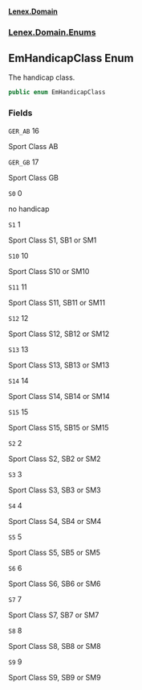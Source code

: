 #### [Lenex.Domain](index.md 'index')
### [Lenex.Domain.Enums](Lenex.Domain.Enums.md 'Lenex.Domain.Enums')

## EmHandicapClass Enum

The handicap class.

```csharp
public enum EmHandicapClass
```
### Fields

<a name='Lenex.Domain.Enums.EmHandicapClass.GER_AB'></a>

`GER_AB` 16

Sport Class AB

<a name='Lenex.Domain.Enums.EmHandicapClass.GER_GB'></a>

`GER_GB` 17

Sport Class GB

<a name='Lenex.Domain.Enums.EmHandicapClass.S0'></a>

`S0` 0

no handicap

<a name='Lenex.Domain.Enums.EmHandicapClass.S1'></a>

`S1` 1

Sport Class S1, SB1 or SM1

<a name='Lenex.Domain.Enums.EmHandicapClass.S10'></a>

`S10` 10

Sport Class S10 or SM10

<a name='Lenex.Domain.Enums.EmHandicapClass.S11'></a>

`S11` 11

Sport Class S11, SB11 or SM11

<a name='Lenex.Domain.Enums.EmHandicapClass.S12'></a>

`S12` 12

Sport Class S12, SB12 or SM12

<a name='Lenex.Domain.Enums.EmHandicapClass.S13'></a>

`S13` 13

Sport Class S13, SB13 or SM13

<a name='Lenex.Domain.Enums.EmHandicapClass.S14'></a>

`S14` 14

Sport Class S14, SB14 or SM14

<a name='Lenex.Domain.Enums.EmHandicapClass.S15'></a>

`S15` 15

Sport Class S15, SB15 or SM15

<a name='Lenex.Domain.Enums.EmHandicapClass.S2'></a>

`S2` 2

Sport Class S2, SB2 or SM2

<a name='Lenex.Domain.Enums.EmHandicapClass.S3'></a>

`S3` 3

Sport Class S3, SB3 or SM3

<a name='Lenex.Domain.Enums.EmHandicapClass.S4'></a>

`S4` 4

Sport Class S4, SB4 or SM4

<a name='Lenex.Domain.Enums.EmHandicapClass.S5'></a>

`S5` 5

Sport Class S5, SB5 or SM5

<a name='Lenex.Domain.Enums.EmHandicapClass.S6'></a>

`S6` 6

Sport Class S6, SB6 or SM6

<a name='Lenex.Domain.Enums.EmHandicapClass.S7'></a>

`S7` 7

Sport Class S7, SB7 or SM7

<a name='Lenex.Domain.Enums.EmHandicapClass.S8'></a>

`S8` 8

Sport Class S8, SB8 or SM8

<a name='Lenex.Domain.Enums.EmHandicapClass.S9'></a>

`S9` 9

Sport Class S9, SB9 or SM9
